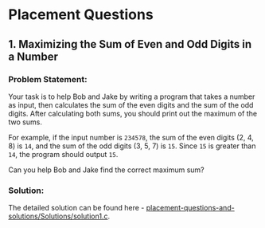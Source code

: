 # Placement Questions

## 1. Maximizing the Sum of Even and Odd Digits in a Number

### Problem Statement:

Your task is to help Bob and Jake by writing a program that takes a number as input, then calculates the sum of the even digits and the sum of the odd digits. After calculating both sums, you should print out the maximum of the two sums.

For example, if the input number is `234578`, the sum of the even digits (2, 4, 8) is `14`, and the sum of the odd digits (3, 5, 7) is `15`. Since `15` is greater than `14`, the program should output `15`.

Can you help Bob and Jake find the correct maximum sum?

### Solution:

The detailed solution can be found here - [placement-questions-and-solutions/Solutions/solution1.c](solution1.c).
